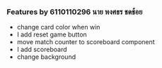 ### Features by 6110110296 นาย พงศธร ชดช้อย
- change card color when win
- I add reset game button
- move match counter to scoreboard component
- I add scoreboard
- change background